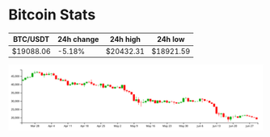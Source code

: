 # Bitcoin Stats

BTC/USDT|24h change|24h high|24h low|
|---|---|---|---|
|$19088.06|-5.18%|$20432.31|$18921.59|

<img src="./chart.svg">
